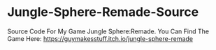 # Jungle-Sphere-Remade-Source
 Source Code For My Game Jungle Sphere:Remade. You Can Find The Game Here: https://guymakesstuff.itch.io/jungle-sphere-remade

